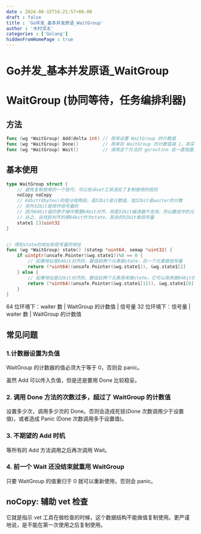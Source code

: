 ```yaml
---
date : 2024-08-15T16:21:57+08:00
draft : false
title : 'Go并发_基本并发原语_WaitGroup'
author : '木村凉太'
categories : ['Golang']
hiddenFromHomePage : true 
---
```


# Go并发_基本并发原语_WaitGroup

# WaitGroup (协同等待，任务编排利器)

## 方法

```go
func (wg *WaitGroup) Add(delta int) // 用来设置 WaitGroup 的计数值
func (wg *WaitGroup) Done()         // 用来将 WaitGroup 的计数值减 1，其实就是调用了 Add(-1)
func (wg *WaitGroup) Wait()         // 调用这个方法的 goroutine 会一直阻塞，直到 WaitGroup 的计数值变为 0
```

## 基本使用

```go
type WaitGroup struct {
    // 避免复制使用的一个技巧，可以告诉vet工具违反了复制使用的规则
    noCopy noCopy
    // 64bit(8bytes)的值分成两段，高32bit是计数值，低32bit是waiter的计数
    // 另外32bit是用作信号量的
    // 因为64bit值的原子操作需要64bit对齐，但是32bit编译器不支持，所以数组中的元素在不同的架构中不一样，具体处理看下面的方法
    // 总之，会找到对齐的那64bit作为state，其余的32bit做信号量
    state1 [3]uint32
}


// 得到state的地址和信号量的地址
func (wg *WaitGroup) state() (statep *uint64, semap *uint32) {
    if uintptr(unsafe.Pointer(&wg.state1))%8 == 0 {
        // 如果地址是64bit对齐的，数组前两个元素做state，后一个元素做信号量
        return (*uint64)(unsafe.Pointer(&wg.state1)), &wg.state1[2]
    } else {
        // 如果地址是32bit对齐的，数组后两个元素用来做state，它可以用来做64bit的原子操作，第一个元素32bit用来做信号量
        return (*uint64)(unsafe.Pointer(&wg.state1[1])), &wg.state1[0]
    }
}
```

64 位环境下：waiter 数 | WaitGroup 的计数值 | 信号量
32 位环境下：信号量 | waiter 数 | WaitGroup 的计数值

## 常见问题

### 1.计数器设置为负值

WaitGroup 的计数器的值必须大于等于 0，否则会 panic。

虽然 Add 可以传入负值，但是还是要用 Done 比较稳妥。

### 2. 调用 Done 方法的次数过多，超过了 WaitGroup 的计数值

设置多少次，调用多少次的 Done。否则会造成死锁(Done 次数调用少于设置值)，或者造成 Panic (Done 次数调用多于设置值)。

### 3. 不期望的 Add 时机

等所有的 Add 方法调用之后再次调用 Wait。

### 4. 前一个 Wait 还没结束就重用 WaitGroup

只要 WaitGroup 的值重归于 0 就可以重新使用，否则会 panic。

## noCopy: 辅助 vet 检查

它就是指示 vet 工具在做检查的时候，这个数据结构不能做值复制使用。更严谨地说，是不能在第一次使用之后复制使用。